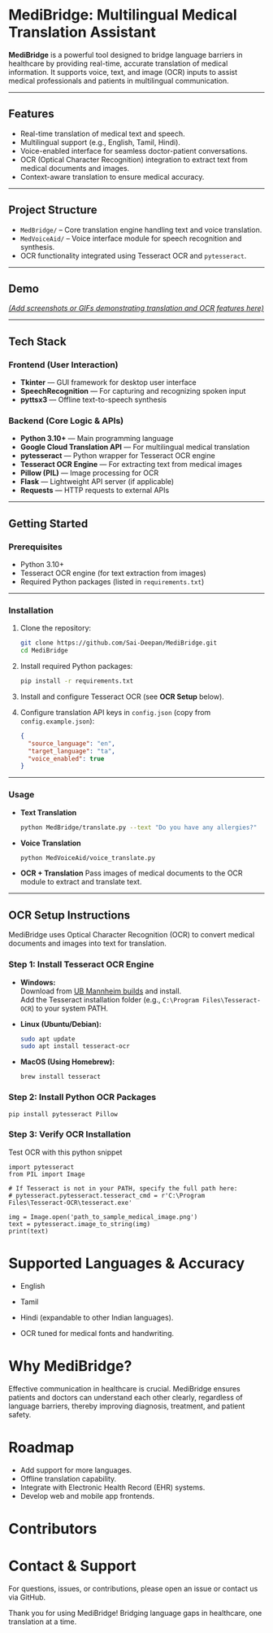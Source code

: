 # MediBridge: Multilingual Medical Translation Assistant

**MediBridge** is a powerful tool designed to bridge language barriers in healthcare by providing real-time, accurate translation of medical information. It supports voice, text, and image (OCR) inputs to assist medical professionals and patients in multilingual communication.

---

## Features

- Real-time translation of medical text and speech.
- Multilingual support (e.g., English, Tamil, Hindi).
- Voice-enabled interface for seamless doctor-patient conversations.
- OCR (Optical Character Recognition) integration to extract text from medical documents and images.
- Context-aware translation to ensure medical accuracy.
  
---

## Project Structure

- `MedBridge/` – Core translation engine handling text and voice translation.
- `MedVoiceAid/` – Voice interface module for speech recognition and synthesis.
- OCR functionality integrated using Tesseract OCR and `pytesseract`.

---

## Demo

[*(Add screenshots or GIFs demonstrating translation and OCR features here)*](https://www.youtube.com/watch?v=DDzoH_HGP9g)

---

## Tech Stack

### Frontend (User Interaction)
- **Tkinter** — GUI framework for desktop user interface  
- **SpeechRecognition** — For capturing and recognizing spoken input  
- **pyttsx3** — Offline text-to-speech synthesis  

### Backend (Core Logic & APIs)
- **Python 3.10+** — Main programming language  
- **Google Cloud Translation API** — For multilingual medical translation  
- **pytesseract** — Python wrapper for Tesseract OCR engine  
- **Tesseract OCR Engine** — For extracting text from medical images  
- **Pillow (PIL)** — Image processing for OCR  
- **Flask** — Lightweight API server (if applicable)  
- **Requests** — HTTP requests to external APIs  

---

## Getting Started

### Prerequisites

- Python 3.10+
- Tesseract OCR engine (for text extraction from images)
- Required Python packages (listed in `requirements.txt`)

---

### Installation

1. Clone the repository:
    ```bash
    git clone https://github.com/Sai-Deepan/MediBridge.git
    cd MediBridge
    ```

2. Install required Python packages:
    ```bash
    pip install -r requirements.txt
    ```

3. Install and configure Tesseract OCR (see **OCR Setup** below).

4. Configure translation API keys in `config.json` (copy from `config.example.json`):
    ```json
    {
      "source_language": "en",
      "target_language": "ta",
      "voice_enabled": true
    }
    ```

---
 
### Usage

- **Text Translation**
    ```bash
    python MedBridge/translate.py --text "Do you have any allergies?"
    ```

- **Voice Translation**
    ```bash
    python MedVoiceAid/voice_translate.py
    ```

- **OCR + Translation**
    Pass images of medical documents to the OCR module to extract and translate text.

---

## OCR Setup Instructions

MediBridge uses Optical Character Recognition (OCR) to convert medical documents and images into text for translation.

### Step 1: Install Tesseract OCR Engine

- **Windows:**  
  Download from [UB Mannheim builds](https://github.com/UB-Mannheim/tesseract/wiki) and install.  
  Add the Tesseract installation folder (e.g., `C:\Program Files\Tesseract-OCR`) to your system PATH.

- **Linux (Ubuntu/Debian):**
  ```bash
  sudo apt update
  sudo apt install tesseract-ocr
  ```

- **MacOS (Using Homebrew):**
  ```
  brew install tesseract
  ```

### Step 2: Install Python OCR Packages

```
pip install pytesseract Pillow
```

### Step 3: Verify OCR Installation

Test OCR with this python snippet

```
import pytesseract
from PIL import Image

# If Tesseract is not in your PATH, specify the full path here:
# pytesseract.pytesseract.tesseract_cmd = r'C:\Program Files\Tesseract-OCR\tesseract.exe'

img = Image.open('path_to_sample_medical_image.png')
text = pytesseract.image_to_string(img)
print(text)

```

# Supported Languages & Accuracy
- English
- Tamil
- Hindi
 (expandable to other Indian languages).


- OCR tuned for medical fonts and handwriting.

# Why MediBridge?
Effective communication in healthcare is crucial. MediBridge ensures patients and doctors can understand each other clearly, regardless of language barriers, thereby improving diagnosis, treatment, and patient safety.

# Roadmap
- Add support for more languages.
- Offline translation capability.
- Integrate with Electronic Health Record (EHR) systems.
- Develop web and mobile app frontends.

# Contributors

# Contact & Support
For questions, issues, or contributions, please open an issue or contact us via GitHub.

Thank you for using MediBridge! Bridging language gaps in healthcare, one translation at a time.






